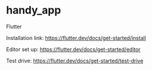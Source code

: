 # handy_app
 

Flutter 

Installation link: https://flutter.dev/docs/get-started/install

Editor set up: https://flutter.dev/docs/get-started/editor

Test drive: https://flutter.dev/docs/get-started/test-drive
